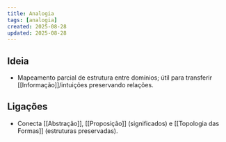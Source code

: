 ```yaml
---
title: Analogia
tags: [analogia]
created: 2025-08-28
updated: 2025-08-28
---
```


## Ideia
- Mapeamento parcial de estrutura entre domínios; útil para transferir [[Informação]]/intuições preservando relações.

## Ligações
- Conecta [[Abstração]], [[Proposição]] (significados) e [[Topologia das Formas]] (estruturas preservadas).
